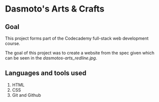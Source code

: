 # Dasmoto's Arts & Crafts 

## Goal
This project forms part of the Codecademy full-stack web development course. 

The goal of this project was to create a website from the spec given which can be seen in the *dasmotos-arts_redline.jpg*.

## Languages and tools used 
1. HTML 
2. CSS 
3. Git and Github
